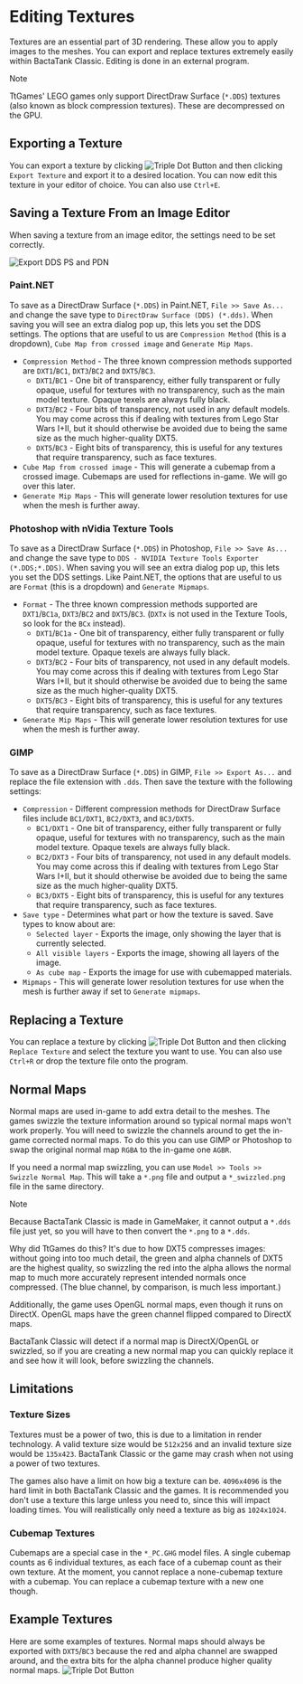 # Editing Textures
Textures are an essential part of 3D rendering. These allow you to apply images to the meshes. You can export and replace textures extremely easily within BactaTank Classic. Editing is done in an external program.

> [!NOTE]
> TtGames' LEGO games only support DirectDraw Surface (`*.DDS`) textures (also known as block compression textures). These are decompressed on the GPU.

## Exporting a Texture
You can export a texture by clicking ![Triple Dot Button](https://i.imgur.com/xhwAmwR.png) and then clicking `Export Texture` and export it to a desired location. You can now edit this texture in your editor of choice. You can also use `Ctrl+E`.

## Saving a Texture From an Image Editor
When saving a texture from an image editor, the settings need to be set correctly.

![Export DDS PS and PDN](https://i.imgur.com/ZOEffIj.png)<br>

### Paint.NET
To save as a DirectDraw Surface (`*.DDS`) in Paint.NET, `File >> Save As...` and change the save type to `DirectDraw Surface (DDS) (*.dds)`. When saving you will see an extra dialog pop up, this lets you set the DDS settings. The options that are useful to us are `Compression Method` (this is a dropdown), `Cube Map from crossed image` and `Generate Mip Maps`.

- `Compression Method` - The three known compression methods supported are `DXT1`/`BC1`, `DXT3`/`BC2` and `DXT5`/`BC3`.
  - `DXT1`/`BC1` - One bit of transparency, either fully transparent or fully opaque, useful for textures with no transparency, such as the main model texture. Opaque texels are always fully black.
  - `DXT3`/`BC2` - Four bits of transparency, not used in any default models. You may come across this if dealing with textures from Lego Star Wars I+II, but it should otherwise be avoided due to being the same size as the much higher-quality DXT5.
  - `DXT5`/`BC3` - Eight bits of transparency, this is useful for any textures that require transparency, such as face textures.
- `Cube Map from crossed image` - This will generate a cubemap from a crossed image. Cubemaps are used for reflections in-game. We will go over this later.
- `Generate Mip Maps` - This will generate lower resolution textures for use when the mesh is further away.

### Photoshop with nVidia Texture Tools
To save as a DirectDraw Surface (`*.DDS`) in Photoshop, `File >> Save As...` and change the save type to `DDS - NVIDIA Texture Tools Exporter (*.DDS;*.DDS)`. When saving you will see an extra dialog pop up, this lets you set the DDS settings. Like Paint.NET, the options that are useful to us are `Format` (this is a dropdown) and `Generate Mipmaps`.

- `Format` - The three known compression methods supported are `DXT1`/`BC1a`, `DXT3`/`BC2` and `DXT5`/`BC3`. (`DXTx` is not used in the Texture Tools, so look for the `BCx` instead).
  - `DXT1`/`BC1a` - One bit of transparency, either fully transparent or fully opaque, useful for textures with no transparency, such as the main model texture. Opaque texels are always fully black.
  - `DXT3`/`BC2` - Four bits of transparency, not used in any default models. You may come across this if dealing with textures from Lego Star Wars I+II, but it should otherwise be avoided due to being the same size as the much higher-quality DXT5.
  - `DXT5`/`BC3` - Eight bits of transparency, this is useful for any textures that require transparency, such as face textures.
- `Generate Mip Maps` - This will generate lower resolution textures for use when the mesh is further away.

### GIMP
To save as a DirectDraw Surface (`*.DDS`) in GIMP, `File >> Export As...` and replace the file extension with `.dds`. Then save the texture with the following settings:
- `Compression` - Different compression methods for DirectDraw Surface files include `BC1/DXT1`, `BC2/DXT3`, and `BC3/DXT5`.
  - `BC1/DXT1` - One bit of transparency, either fully transparent or fully opaque, useful for textures with no transparency, such as the main model texture. Opaque texels are always fully black.
  - `BC2/DXT3` - Four bits of transparency, not used in any default models. You may come across this if dealing with textures from Lego Star Wars I+II, but it should otherwise be avoided due to being the same size as the much higher-quality DXT5.
  - `BC3/DXT5` - Eight bits of transparency, this is useful for any textures that require transparency, such as face textures.
- `Save type` - Determines what part or how the texture is saved. Save types to know about are:
  - `Selected layer` - Exports the image, only showing the layer that is currently selected.
  - `All visible layers` - Exports the image, showing all layers of the image.
  - `As cube map` - Exports the image for use with cubemapped materials.
- `Mipmaps` - This will generate lower resolution textures for use when the mesh is further away if set to `Generate mipmaps`.

## Replacing a Texture
You can replace a texture by clicking ![Triple Dot Button](https://i.imgur.com/xhwAmwR.png) and then clicking `Replace Texture` and select the texture you want to use. You can also use `Ctrl+R` or drop the texture file onto the program.

## Normal Maps
Normal maps are used in-game to add extra detail to the meshes. The games swizzle the texture information around so typical normal maps won't work properly. You will need to swizzle the channels around to get the in-game corrected normal maps. To do this you can use GIMP or Photoshop to swap the original normal map `RGBA` to the in-game one `AGBR`. 

If you need a normal map swizzling, you can use `Model >> Tools >> Swizzle Normal Map`. This will take a `*.png` file and output a `*_swizzled.png` file in the same directory.

> [!NOTE]
> Because BactaTank Classic is made in GameMaker, it cannot output a `*.dds` file just yet, so you will have to then convert the `*.png` to a `*.dds`.

Why did TtGames do this? It's due to how DXT5 compresses images: without going into too much detail, the green and alpha channels of DXT5 are the highest quality, so swizzling the red into the alpha allows the normal map to much more accurately represent intended normals once compressed. (The blue channel, by comparison, is much less important.)

Additionally, the game uses OpenGL normal maps, even though it runs on DirectX. OpenGL maps have the green channel flipped compared to DirectX maps.

BactaTank Classic will detect if a normal map is DirectX/OpenGL or swizzled, so if you are creating a new normal map you can quickly replace it and see how it will look, before swizzling the channels.

## Limitations
### Texture Sizes
Textures must be a power of two, this is due to a limitation in render technology. A valid texture size would be `512x256` and an invalid texture size would be `135x423`. BactaTank Classic or the game may crash when not using a power of two textures.

The games also have a limit on how big a texture can be. `4096x4096` is the hard limit in both BactaTank Classic and the games. It is recommended you don't use a texture this large unless you need to, since this will impact loading times. You will realistically only need a texture as big as `1024x1024`.

### Cubemap Textures
Cubemaps are a special case in the `*_PC.GHG` model files. A single cubemap counts as 6 individual textures, as each face of a cubemap count as their own texture. At the moment, you cannot replace a none-cubemap texture with a cubemap. You can replace a cubemap texture with a new one though.

## Example Textures
Here are some examples of textures. Normal maps should always be exported with `DXT5`/`BC3` because the red and alpha channel are swapped around, and the extra bits for the alpha channel produce higher quality normal maps.
![Triple Dot Button](https://i.imgur.com/cBbqqsj.png)<br>